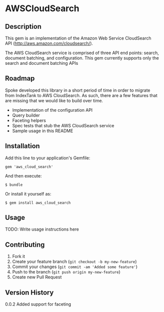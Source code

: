 # AWSCloudSearch

## Description

This gem is an implementation of the Amazon Web Service CloudSearch API (http://aws.amazon.com/cloudsearch/).

The AWS CloudSearch service is comprised of three API end points: search, document batching, and configuration. This gem
currently supports only the search and document batching APIs

## Roadmap

Spoke developed this library in a short period of time in order to migrate from IndexTank to AWS CloudSearch.
As such, there are a few features that are missing that we would like to build over time.

+ Implementation of the configuration API
+ Query builder
+ Faceting helpers
+ Spec tests that stub the AWS CloudSearch service
+ Sample usage in this README

## Installation

Add this line to your application's Gemfile:

    gem 'aws_cloud_search'

And then execute:

    $ bundle

Or install it yourself as:

    $ gem install aws_cloud_search

## Usage

TODO: Write usage instructions here

## Contributing

1. Fork it
2. Create your feature branch (`git checkout -b my-new-feature`)
3. Commit your changes (`git commit -am 'Added some feature'`)
4. Push to the branch (`git push origin my-new-feature`)
5. Create new Pull Request

## Version History

0.0.2 Added support for faceting
